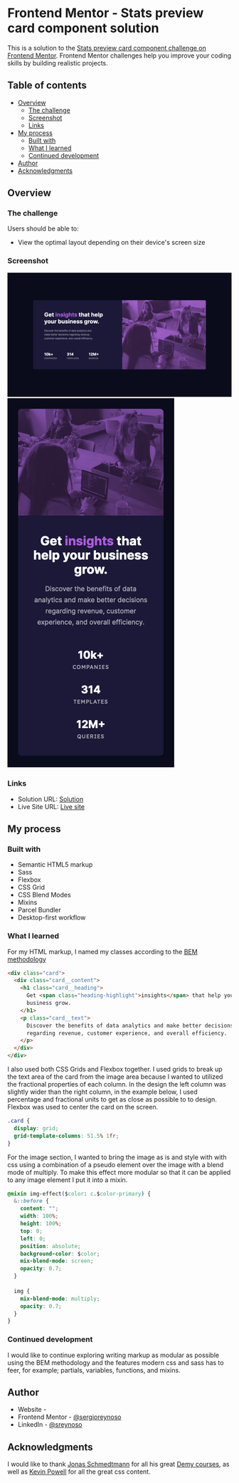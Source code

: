 # Frontend Mentor - Stats preview card component solution

This is a solution to the [Stats preview card component challenge on Frontend Mentor](https://www.frontendmentor.io/challenges/stats-preview-card-component-8JqbgoU62). Frontend Mentor challenges help you improve your coding skills by building realistic projects.

## Table of contents

- [Overview](#overview)
  - [The challenge](#the-challenge)
  - [Screenshot](#screenshot)
  - [Links](#links)
- [My process](#my-process)
  - [Built with](#built-with)
  - [What I learned](#what-i-learned)
  - [Continued development](#continued-development)
- [Author](#author)
- [Acknowledgments](#acknowledgments)

## Overview

### The challenge

Users should be able to:

- View the optimal layout depending on their device's screen size

### Screenshot

![](images/screenshots/desktop.png)
![](images/screenshots/mobile.png)

### Links

- Solution URL: [Solution](https://www.frontendmentor.io/solutions/sass-and-parcel-bundler-5cYQlQU92)
- Live Site URL: [Live site](https://stats-preview-card-sergioreynoso.netlify.app)

## My process

### Built with

- Semantic HTML5 markup
- Sass
- Flexbox
- CSS Grid
- CSS Blend Modes
- Mixins
- Parcel Bundler
- Desktop-first workflow

### What I learned

For my HTML markup, I named my classes according to the [BEM methodology](https://en.bem.info/methodology/)

```html
<div class="card">
  <div class="card__content">
    <h1 class="card__heading">
      Get <span class="heading-highlight">insights</span> that help your
      business grow.
    </h1>
    <p class="card__text">
      Discover the benefits of data analytics and make better decisions
      regarding revenue, customer experience, and overall efficiency.
    </p>
  </div>
</div>
```

I also used both CSS Grids and Flexbox together. I used grids to break up the text area of the card from the image area because I wanted to utilized the fractional properties of each column. In the design the left column was slightly wider than the right column, in the example below, I used percentage and fractional units to get as close as possible to to design. Flexbox was used to center the card on the screen.

```css
.card {
  display: grid;
  grid-template-columns: 51.5% 1fr;
}
```

For the image section, I wanted to bring the image as is and style with with css using a combination of a pseudo element over the image with a blend mode of multiply. To make this effect more modular so that it can be applied to any image element I put it into a mixin.

```css
@mixin img-effect($color: c.$color-primary) {
  &::before {
    content: "";
    width: 100%;
    height: 100%;
    top: 0;
    left: 0;
    position: absolute;
    background-color: $color;
    mix-blend-mode: screen;
    opacity: 0.7;
  }

  img {
    mix-blend-mode: multiply;
    opacity: 0.7;
  }
}
```

### Continued development

I would like to continue exploring writing markup as modular as possible using the BEM methodology and the features modern css and sass has to feer, for example; partials, variables, functions, and mixins.

## Author

- Website - [](www.sergiorswork.com)
- Frontend Mentor - [@sergioreynoso](https://www.frontendmentor.io/profile/sergioreynoso)
- LinkedIn - [@sreynoso](https://www.linkedin.com/in/sreynoso/)

## Acknowledgments

I would like to thank [Jonas Schmedtmann](https://codingheroes.io) for all his great [Demy courses](https://www.udemy.com/user/jonasschmedtmann/), as well as [Kevin Powell](https://www.kevinpowell.co) for all the great css content.
